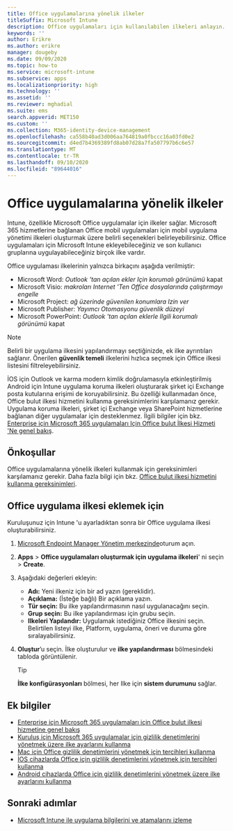 ```yaml
---
title: Office uygulamalarına yönelik ilkeler
titleSuffix: Microsoft Intune
description: Office uygulamaları için kullanılabilen ilkeleri anlayın.
keywords: ''
author: Erikre
ms.author: erikre
manager: dougeby
ms.date: 09/09/2020
ms.topic: how-to
ms.service: microsoft-intune
ms.subservice: apps
ms.localizationpriority: high
ms.technology: ''
ms.assetid: ''
ms.reviewer: mghadial
ms.suite: ems
search.appverid: MET150
ms.custom: ''
ms.collection: M365-identity-device-management
ms.openlocfilehash: ca558b40ad3d006aa764819a0fbccc16a03fd0e2
ms.sourcegitcommit: d4ed7b4369389fd8ab07d28a7fa507797b6c6e57
ms.translationtype: MT
ms.contentlocale: tr-TR
ms.lasthandoff: 09/10/2020
ms.locfileid: "89644016"
---
```

# <a name="policies-for-office-apps"></a>Office uygulamalarına yönelik ilkeler

Intune, özellikle Microsoft Office uygulamalar için ilkeler sağlar. Microsoft 365 hizmetlerine bağlanan Office mobil uygulamaları için mobil uygulama yönetimi ilkeleri oluşturmak üzere belirli seçenekleri belirleyebilirsiniz. Office uygulamaları için Microsoft Intune ekleyebileceğiniz ve son kullanıcı gruplarına uygulayabileceğiniz birçok ilke vardır.

Office uygulaması ilkelerinin yalnızca birkaçını aşağıda verilmiştir:
- Microsoft Word: *Outlook 'tan açılan ekler Için korumalı görünümü* kapat
- Microsoft Visio: *makroları Internet 'Ten Office dosyalarında çalıştırmayı engelle*
- Microsoft Project: *ağ üzerinde güvenilen konumlara Izin ver*
- Microsoft Publisher: *Yayımcı Otomasyonu güvenlik düzeyi*
- Microsoft PowerPoint: *Outlook 'tan açılan eklerle Ilgili korumalı görünümü* kapat

> [!NOTE]
> Belirli bir uygulama ilkesini yapılandırmayı seçtiğinizde, ek ilke ayrıntıları sağlanır. Önerilen **güvenlik temeli** ilkelerini hızlıca seçmek için Office ilkesi listesini filtreleyebilirsiniz.

İOS için Outlook ve karma modern kimlik doğrulamasıyla etkinleştirilmiş Android için Intune uygulama koruma ilkeleri oluşturarak şirket içi Exchange posta kutularına erişimi de koruyabilirsiniz. Bu özelliği kullanmadan önce, Office bulut ilkesi hizmetini kullanma gereksinimlerini karşılamanız gerekir. Uygulama koruma ilkeleri, şirket içi Exchange veya SharePoint hizmetlerine bağlanan diğer uygulamalar için desteklenmez. İlgili bilgiler için bkz. [Enterprise için Microsoft 365 uygulamaları Için Office bulut İlkesi Hizmeti 'Ne genel bakış](https://docs.microsoft.com/deployoffice/overview-office-cloud-policy-service).

## <a name="prerequisites"></a>Önkoşullar

Office uygulamalarına yönelik ilkeleri kullanmak için gereksinimleri karşılamanız gerekir. Daha fazla bilgi için bkz. [Office bulut ilkesi hizmetini kullanma gereksinimleri](https://docs.microsoft.com/deployoffice/overview-office-cloud-policy-service#requirements-for-using-the-office-cloud-policy-service).

## <a name="to-add-an-office-app-policy"></a>Office uygulama ilkesi eklemek için

Kuruluşunuz için Intune 'u ayarladıktan sonra bir Office uygulama ilkesi oluşturabilirsiniz.

1. [Microsoft Endpoint Manager Yönetim merkezinde](https://go.microsoft.com/fwlink/?linkid=2109431)oturum açın.
2. **Apps**  >  **Office uygulamaları oluşturmak için uygulama ilkeleri**' ni seçin  >  **Create**.
3. Aşağıdaki değerleri ekleyin:
    - **Adı:** Yeni ilkeniz için bir ad yazın (gereklidir).
    - **Açıklama:** (İsteğe bağlı) Bir açıklama yazın.
    - **Tür seçin:** Bu ilke yapılandırmasının nasıl uygulanacağını seçin.
    - **Grup seçin:** Bu ilke yapılandırması için grubu seçin.
    - **Ilkeleri Yapılandır:** Uygulamak istediğiniz Office ilkesini seçin. Belirtilen listeyi ilke, Platform, uygulama, öneri ve duruma göre sıralayabilirsiniz.
4. **Oluştur**’u seçin. İlke oluşturulur ve **ilke yapılandırması** bölmesindeki tabloda görüntülenir.

   > [!TIP]
   > **İlke konfigürasyonları** bölmesi, her Ilke için **sistem durumunu** sağlar.

## <a name="additional-information"></a>Ek bilgiler

- [Enterprise için Microsoft 365 uygulamaları için Office bulut ilkesi hizmetine genel bakış](https://docs.microsoft.com/deployoffice/overview-office-cloud-policy-service)
- [Kuruluş için Microsoft 365 uygulamalar için gizlilik denetimlerini yönetmek üzere ilke ayarlarını kullanma](https://docs.microsoft.com/deployoffice/privacy/manage-privacy-controls)
- [Mac için Office gizlilik denetimlerini yönetmek için tercihleri kullanma](https://docs.microsoft.com/deployoffice/privacy/mac-privacy-preferences)
- [İOS cihazlarda Office için gizlilik denetimlerini yönetmek için tercihleri kullanma](https://docs.microsoft.com/deployoffice/privacy/ios-privacy-preferences)
- [Android cihazlarda Office için gizlilik denetimlerini yönetmek üzere ilke ayarlarını kullanma](https://docs.microsoft.com/deployoffice/privacy/android-privacy-controls)

## <a name="next-steps"></a>Sonraki adımlar

- [Microsoft Intune ile uygulama bilgilerini ve atamalarını izleme](apps-monitor.md)